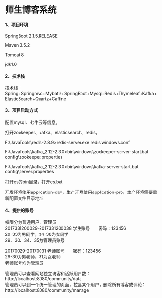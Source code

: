 # 师生博客系统

#### 1、项目环境

SpringBoot 2.1.5.RELEASE

Maven 3.5.2

Tomcat 8

jdk1.8

#### 2、技术栈

技术栈：Spring+Springmvc+Mybatis+SpringBoot+Mysql+Redis+Thymeleaf+Kafka+ElasticSearch+Quartz+Caffine

#### 3、项目启动方式

配置mysql、七牛云等信息。

打开zookeeper、kafka、elasticsearch、redis。



F:\JavaTools\redis-2.8.9>redis-server.exe redis.windows.conf

F:\JavaTools\kafka_2.12-2.3.0>bin\windows\zookeeper-server-start.bat config\zookeeper.properties

F:\JavaTools\kafka_2.12-2.3.0>bin\windows\kafka-server-start.bat config\server.properties

打开es的bin目录，打开es.bat

开发环境使用application-dev，生产环境使用application-pro，生产环境需要重新配置文件目录地址

#### 4、提供的账号
权限分为普通用户、管理员<br/>
2017331200029-2017331200038 学生账号　　密码：123456<br/>
29-33为男同学，34-38为女同学<br/>
29、30、34、35为管理员账号<br/>

20170029-20170031 老师账号　　密码：123456<br/>
29-30为男老师，31为女老师<br/>
老师账号均为管理员<br/>

管理员可以查看网站独立访客和活跃用户数：<br/>
http://localhost:8080/community/data<br/>
管理员可以到一个统一管理的页面，拉黑某个用户，删除所有博客或评论：<br/>
http://localhost:8080/community/manage 